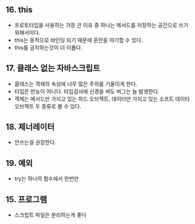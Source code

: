 ## 16. this

* 프로토타입을 사용하는 가장 큰 이유 중 하나는 메서드를 저장하는 공간으로 쓰기 위해서이다.
* this는 동적으로 바인딩 되기 때문에 혼란을 야기할 수 있다.
* this를 금지하는것이 더 이롭다.

## 17. 클래스 없는 자바스크립트

* 클래스는 객체의 속성에 너무 많은 주의를 기울이게 한다.
* 타입은 만능이 아니다. 타입검사에 신경을 써도 버그는 늘 발생한다.
* 객체는 메서드만 가지고 있는 하드 오브젝트, 데이터만 가지고 있는 소프트 데이타 오브젝트 두 종류로 볼 수 있다.


## 18. 제너레이터

* 안쓰는걸 권장한다.

## 19. 예외

*  try는 하나의 함수에서 한번만

## 15. 프로그램

* 스크립트 파일은 분리하는게 좋다
